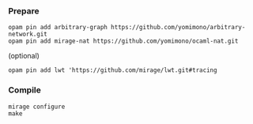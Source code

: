 ### Prepare

```
opam pin add arbitrary-graph https://github.com/yomimono/arbitrary-network.git
opam pin add mirage-nat https://github.com/yomimono/ocaml-nat.git
```

(optional)
```
opam pin add lwt 'https://github.com/mirage/lwt.git#tracing
```

### Compile

```
mirage configure
make
```